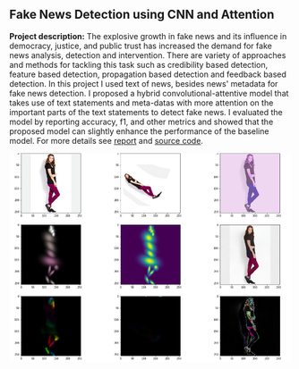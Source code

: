 ## Fake News Detection using CNN and Attention 

**Project description:** The explosive growth in fake news and its influence in democracy, justice, and public trust has increased the demand for fake news analysis, detection and intervention. There are variety of approaches and methods for tackling this task such as credibility based detection, feature based detection, propagation based detection and feedback based detection. In this project I used text of news, besides news' metadata for fake news detection. I proposed a hybrid convolutional-attentive model that takes use of text statements and meta-datas with more attention on the important parts of the text statements to detect fake news. I evaluated the model by reporting accuracy, f1, and other metrics and showed that the proposed model can slightly enhance the performance of the baseline model.
For more details see [report](/pdf/FakeNews.pdf) and [source code](https://github.com/fjavadi/FakeNewsDetection).

<img src="images/sample.png?raw=true">

